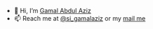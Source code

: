 - 👋 Hi, I’m [Gamal Abdul Aziz](https://github.com/ProblematicToucan/)
- 📫 Reach me at [@si_gamalaziz](https://twitter.com/si_gamalaziz) or my [mail me](mailto:gamal.aziz1000@gmail.com)
<!--- - 💞️ I’m looking to collaborate on ... --->
<!---
- 👀 I’m interested in machine learning and game dev
- 🌱 I am currently developing a game for mobile devices
ProblematicToucan/ProblematicToucan is a ✨ special ✨ repository because its `README.md` (this file) appears on your GitHub profile.
You can click the Preview link to take a look at your changes.

example md : https://github.com/othneildrew/Best-README-Template/blob/master/BLANK_README.md
--->
